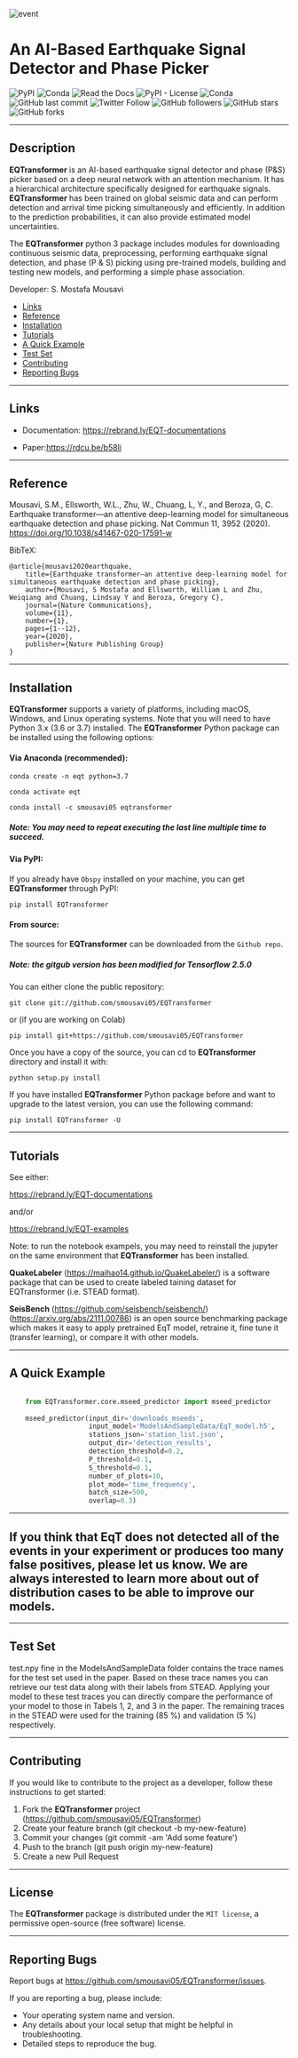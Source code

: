   
![event](docs/source/figures/logo.png)                

# An AI-Based Earthquake Signal Detector and Phase Picker          

![PyPI](https://img.shields.io/pypi/v/EQTransformer?style=plastic)
![Conda](https://img.shields.io/conda/v/smousavi05/eqtransformer?style=plastic)
![Read the Docs](https://img.shields.io/readthedocs/eqtransformer?style=plastic)
![PyPI - License](https://img.shields.io/pypi/l/EQTransformer?style=plastic)
![Conda](https://img.shields.io/conda/dn/smousavi05/eqtransformer?style=plastic)
![GitHub last commit](https://img.shields.io/github/last-commit/smousavi05/EQTransformer?style=plastic)
![Twitter Follow](https://img.shields.io/twitter/follow/smousavi05?style=social)
![GitHub followers](https://img.shields.io/github/followers/smousavi05?style=social)
![GitHub stars](https://img.shields.io/github/stars/smousavi05/EQTransformer?style=social)
![GitHub forks](https://img.shields.io/github/forks/smousavi05/EQTransformer?style=social)
 
--------------
## Description

**EQTransformer** is an AI-based earthquake signal detector and phase (P&S) picker based on a deep neural network with an attention mechanism. It has a hierarchical architecture specifically designed for earthquake signals. **EQTransformer** has been trained on global seismic data and can perform detection and arrival time picking simultaneously and efficiently. In addition to the prediction probabilities, it can also provide estimated model uncertainties.   
 
The **EQTransformer** python 3 package includes modules for downloading continuous seismic data, preprocessing, performing earthquake signal detection, and phase (P & S) picking using pre-trained models, building and testing new models, and performing a simple phase association. 

Developer: S. Mostafa Mousavi

* [Links](#Links) 
* [Reference](#Reference)                                
* [Installation](#Installation) 
* [Tutorials](#Tutorials)                   
* [A Quick Example](#A-Quick-Example)  
* [Test Set](#Test-Set)            
* [Contributing](#Contributing)                   
* [Reporting Bugs](#Reporting-Bugs)

-----------
## Links

* Documentation: https://rebrand.ly/EQT-documentations

* Paper:https://rdcu.be/b58li


-------------
## Reference

Mousavi, S.M., Ellsworth, W.L., Zhu, W., Chuang, L, Y., and Beroza, G, C. Earthquake transformer—an attentive deep-learning model for simultaneous earthquake detection and phase picking. Nat Commun 11, 3952 (2020). https://doi.org/10.1038/s41467-020-17591-w

BibTeX:

    @article{mousavi2020earthquake,
        title={Earthquake transformer—an attentive deep-learning model for simultaneous earthquake detection and phase picking},
        author={Mousavi, S Mostafa and Ellsworth, William L and Zhu, Weiqiang and Chuang, Lindsay Y and Beroza, Gregory C},
        journal={Nature Communications},
        volume={11},
        number={1},
        pages={1--12},
        year={2020},
        publisher={Nature Publishing Group}
    }

-----------------
## Installation

**EQTransformer** supports a variety of platforms, including macOS, Windows, and Linux operating systems. Note that you will need to have Python 3.x (3.6 or 3.7) installed. The **EQTransformer** Python package can be installed using the following options:

#### Via Anaconda (recommended):

    conda create -n eqt python=3.7

    conda activate eqt

    conda install -c smousavi05 eqtransformer 
    
##### Note: You may need to repeat executing the last line multiple time to succeed.  

#### Via PyPI:

If you already have `Obspy` installed on your machine, you can get **EQTransformer** through PyPI:

    pip install EQTransformer


#### From source:

The sources for **EQTransformer** can be downloaded from the `Github repo`.
##### Note: the gitgub version has been modified for Tensorflow 2.5.0

You can either clone the public repository:

    git clone git://github.com/smousavi05/EQTransformer
    
or (if you are working on Colab)

    pip install git+https://github.com/smousavi05/EQTransformer

Once you have a copy of the source, you can cd to **EQTransformer** directory and install it with:

    python setup.py install


If you have installed **EQTransformer** Python package before and want to upgrade to the latest version, you can use the following command:

    pip install EQTransformer -U

-------------
## Tutorials

See either:

https://rebrand.ly/EQT-documentations

and/or 

https://rebrand.ly/EQT-examples

Note: to run the notebook exampels, you may need to reinstall the jupyter on the same environment that **EQTransformer** has been installed.

**QuakeLabeler** (https://maihao14.github.io/QuakeLabeler/) is a software package that can be used to create labeled taining dataset for EQTransformer (i.e. STEAD format). 

**SeisBench** (https://github.com/seisbench/seisbench/)   (https://arxiv.org/abs/2111.00786) is an open source benchmarking package which makes it easy to apply pretrained EqT model, retraine it, fine tune it (transfer learning), or compare it with other models. 

-------------------
## A Quick Example

```python

    from EQTransformer.core.mseed_predictor import mseed_predictor
    
    mseed_predictor(input_dir='downloads_mseeds',   
                    input_model='ModelsAndSampleData/EqT_model.h5',
                    stations_json='station_list.json',
                    output_dir='detection_results',
                    detection_threshold=0.2,                
                    P_threshold=0.1,
                    S_threshold=0.1, 
                    number_of_plots=10,
                    plot_mode='time_frequency',
                    batch_size=500,
                    overlap=0.3)
```
-------------
## If you think that EqT does not detected all of the events in your experiment or produces too many false positives, please let us know. We are always interested to learn more about out of distribution cases to be able to improve our models.  

-------------
## Test Set

test.npy fine in the ModelsAndSampleData folder contains the trace names for the test set used in the paper. 
Based on these trace names you can retrieve our test data along with their labels from STEAD. Applying your model to these test traces you can directly compare the performance of your model to those in Tabels 1, 2, and 3 in the paper. 
The remaining traces in the STEAD were used for the training (85 %) and validation (5 %) respectively. 

---------------
## Contributing

If you would like to contribute to the project as a developer, follow these instructions to get started:

1. Fork the **EQTransformer** project (https://github.com/smousavi05/EQTransformer)
2. Create your feature branch (git checkout -b my-new-feature)
3. Commit your changes (git commit -am 'Add some feature')
4. Push to the branch (git push origin my-new-feature)
5. Create a new Pull Request

-----------
## License

The **EQTransformer** package is distributed under the `MIT license`, a permissive open-source (free software) license.

-----------------
## Reporting Bugs

Report bugs at https://github.com/smousavi05/EQTransformer/issues.

If you are reporting a bug, please include:

* Your operating system name and version.
* Any details about your local setup that might be helpful in troubleshooting.
* Detailed steps to reproduce the bug.

